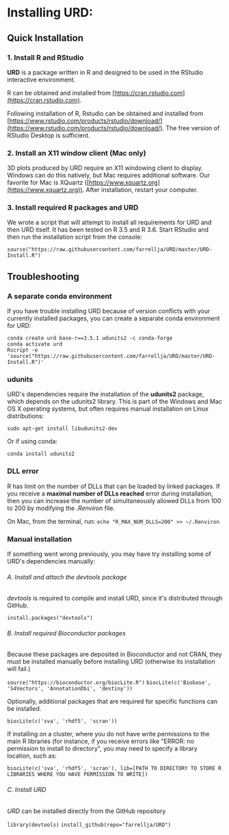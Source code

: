 # Installing URD:

## Quick Installation

### 1. Install R and RStudio

**URD** is a package written in R and designed to be used in the RStudio interactive environment.

R can be obtained and installed from [https://cran.rstudio.com](https://cran.rstudio.com). 

Following installation of R, Rstudio can be obtained and installed from [https://www.rstudio.com/products/rstudio/download/](https://www.rstudio.com/products/rstudio/download/). The free version of RStudio Desktop is sufficient.

### 2. Install an X11 window client (Mac only)

3D plots produced by URD require an X11 windowing client to display. Windows can do this natively, but Mac requires additional software. Our favorite for Mac is XQuartz ([https://www.xquartz.org](https://www.xquartz.org)). After installation, restart your computer.

### 3. Install required R packages and URD

We wrote a script that will attempt to install all requirements for URD and then URD itself. It has been tested on R 3.5 and R 3.6. Start RStudio and then run the installation script from the console:

```source("https://raw.githubusercontent.com/farrellja/URD/master/URD-Install.R")```

## Troubleshooting

### A separate conda environment

If you have trouble installing URD because of version conflicts with your currently installed packages, you can create a separate conda environment for URD:

```
conda create urd base-r==3.5.1 udunits2 -c conda-forge 
conda activate urd
Rscript -e 'source("https://raw.githubusercontent.com/farrellja/URD/master/URD-Install.R")'
```

### udunits

URD's dependencies require the installation of the **udunits2** package, which depends on the udunits2 library. This is part of the Windows and Mac OS X operating systems, but often requires manual installation on Linux distributions:

```
sudo apt-get install libudunits2-dev
```

Or if using conda:
```
conda install udunits2
```

### DLL error

R has limit on the number of DLLs that can be loaded by linked packages. If you receive a **maximal number of DLLs reached** error during installation, then you can increase the number of simultaneously allowed DLLs from 100 to 200 by modifying the *.Renviron* file.

On Mac, from the terminal, run:
```echo "R_MAX_NUM_DLLS=200" >> ~/.Renviron```

### Manual installation

If something went wrong previously, you may have try installing some of URD's dependencies manually:

###### A. Install and attach the *devtools* package

*devtools* is required to compile and install URD, since it's distributed through GitHub.

```install.packages("devtools")```
     
###### B. Install required Bioconductor packages

Because these packages are deposited in Bioconductor and not CRAN, they must be installed manually before installing URD (otherwise its installation will fail.)

```source("https://bioconductor.org/biocLite.R")```
```biocLite(c('Biobase', 'S4Vectors', 'AnnotationDbi', 'destiny'))```

Optionally, additional packages that are required for specific functions can be installed.

```biocLite(c('sva', 'rhdf5', 'scran'))```

If installing on a cluster, where you do not have write permissions to the main R libraries (for instance, if you receive errors like "ERROR: no permission to install to directory", you may need to specify a library location, such as:

```biocLite(c('sva', 'rhdf5', 'scran'), lib=[PATH TO DIRECTORY TO STORE R LIBRARIES WHERE YOU HAVE PERMISSION TO WRITE])```
     
###### C. Install URD

*URD* can be installed directly from the GitHub repository

```library(devtools)```
```install_github(repo="farrellja/URD")```

	
